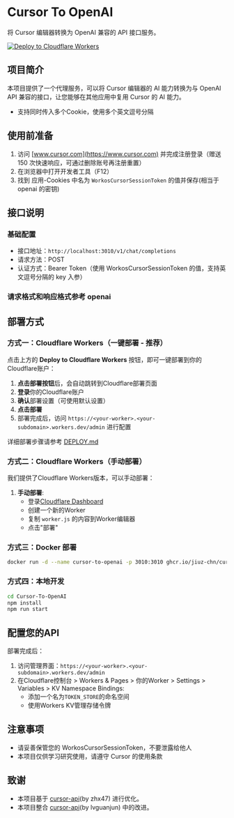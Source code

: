 # Cursor To OpenAI

将 Cursor 编辑器转换为 OpenAI 兼容的 API 接口服务。

[![Deploy to Cloudflare Workers](https://deploy.workers.cloudflare.com/button)](https://deploy.workers.cloudflare.com/?url=https://github.com/你的用户名/cursor-to-openai-worker)

## 项目简介

本项目提供了一个代理服务，可以将 Cursor 编辑器的 AI 能力转换为与 OpenAI API 兼容的接口，让您能够在其他应用中复用 Cursor 的 AI 能力。
- 支持同时传入多个Cookie，使用多个英文逗号分隔

## 使用前准备

1. 访问 [www.cursor.com](https://www.cursor.com) 并完成注册登录（赠送 150 次快速响应，可通过删除账号再注册重置）
2. 在浏览器中打开开发者工具（F12）
3. 找到 应用-Cookies 中名为 `WorkosCursorSessionToken` 的值并保存(相当于 openai 的密钥)

## 接口说明

### 基础配置

- 接口地址：`http://localhost:3010/v1/chat/completions`
- 请求方法：POST
- 认证方式：Bearer Token（使用 WorkosCursorSessionToken 的值，支持英文逗号分隔的 key 入参）

### 请求格式和响应格式参考 openai

## 部署方式

### 方式一：Cloudflare Workers（一键部署 - 推荐）

点击上方的 **Deploy to Cloudflare Workers** 按钮，即可一键部署到你的Cloudflare账户：

1. **点击部署按钮**后，会自动跳转到Cloudflare部署页面
2. **登录**你的Cloudflare账户
3. **确认**部署设置（可使用默认设置）
4. **点击部署**
5. 部署完成后，访问 `https://<your-worker>.<your-subdomain>.workers.dev/admin` 进行配置

详细部署步骤请参考 [DEPLOY.md](DEPLOY.md)

### 方式二：Cloudflare Workers（手动部署）

我们提供了Cloudflare Workers版本，可以手动部署：

1. **手动部署**:
   - 登录[Cloudflare Dashboard](https://dash.cloudflare.com/)
   - 创建一个新的Worker
   - 复制 `worker.js` 的内容到Worker编辑器
   - 点击"部署"

### 方式三：Docker 部署

```bash
docker run -d --name cursor-to-openai -p 3010:3010 ghcr.io/jiuz-chn/cursor-to-openai:latest
```

### 方式四：本地开发

```bash
cd Cursor-To-OpenAI
npm install
npm run start
```

## 配置您的API

部署完成后：

1. 访问管理界面：`https://<your-worker>.<your-subdomain>.workers.dev/admin`
2. 在Cloudflare控制台 > Workers & Pages > 你的Worker > Settings > Variables > KV Namespace Bindings:
   - 添加一个名为`TOKEN_STORE`的命名空间
   - 使用Workers KV管理存储令牌

## 注意事项

- 请妥善保管您的 WorkosCursorSessionToken，不要泄露给他人
- 本项目仅供学习研究使用，请遵守 Cursor 的使用条款

## 致谢

- 本项目基于 [cursor-api](https://github.com/zhx47/cursor-api)(by zhx47) 进行优化。
- 本项目整合 [cursor-api](https://github.com/lvguanjun/cursor-api)(by lvguanjun) 中的改进。
